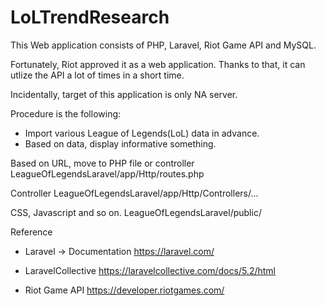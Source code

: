 # LoLTrendResearch
This Web application consists of PHP, Laravel, Riot Game API and MySQL. 

Fortunately, Riot approved it as a web application. 
Thanks to that, it can utlize the API a lot of times in a short time. 

Incidentally, target of this application is only NA server.

Procedure is the following:
- Import various League of Legends(LoL) data in advance.
- Based on data, display informative something.


Based on URL, move to PHP file or controller
LeagueOfLegendsLaravel/app/Http/routes.php

Controller
LeagueOfLegendsLaravel/app/Http/Controllers/...

CSS, Javascript and so on.
LeagueOfLegendsLaravel/public/

Reference
- Laravel -> Documentation
https://laravel.com/

- LaravelCollective
https://laravelcollective.com/docs/5.2/html

- Riot Game API
https://developer.riotgames.com/
